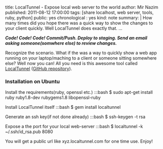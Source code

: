 title: LocalTunnel - Expose local web server to the world
author: Mir Nazim
published: 2011-08-12 17:00:00
tags: [share localhost, web server, tools, ruby, python]
public: yes
chronological : yes
kind: note
summary: |
    How many times did you hope there was a quick way to show the changes to your client quickly. Well LocalTunnel does exactly that.
...

***Code! Code! Code! Commit/Push. Deploy to staging. Send an email asking someone(somwhere else) to review changes.***

Recognize the scenario. What if the was a way to quickly show a web app running on your laptop/maching to a client or someone sitting somewhere else? Well now you can! All you need is this awesome tool called [LocalTunnel](http://progrium.com/localtunnel/) ([GitHub repository](http://github.com/progrium/localtunnel)).


### Installation on Ubuntu

Install the requirements(ruby, openssl etc.)
    :::bash
    $ sudo apt-get install ruby ruby1.8-dev rubygems1.8 libopenssl-ruby 

Install LocalTunnel itself
    :::bash
    $ gem install localtunnel

Generate an ssh key(if not done already)
    :::bash
    $ ssh-keygen -t rsa

Expose a the port for your local web-server
    :::bash
    $ localtunnel -k ~/.ssh/id_rsa.pub 8080

You will get a public url like xyz.localtunnel.com for one time use. Enjoy!


